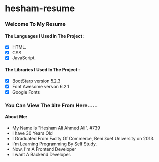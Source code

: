 # hesham-resume
### Welcome To My Resume
#### The Languages I Used In The Project :
- [x] HTML.
- [x] CSS.
- [x] JavaScript.
#### The Libraries I Used In The Project :
- [x] BootStarp version 5.2.3
- [x] Font Awesome version 6.2.1
- [x] Google Fonts
### You Can View The Site From Here......
#### About Me:
- My Name Is "Hesham Ali Ahmed Ali". #739
- I have 30 Years Old.
- I Graduated From Faclty Of Commerce, Beni Suef University on 2013.
- I'm Learning Programming By Self Study.
- Now, I'm A Frontend Developer
- I want A Backend Developer.

